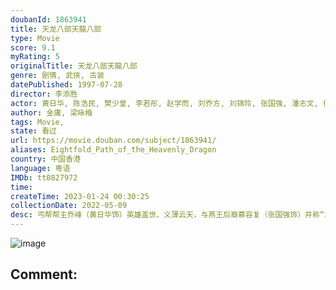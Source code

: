 ```yaml
---
doubanId: 1863941
title: 天龙八部天龍八部
type: Movie
score: 9.1
myRating: 5
originalTitle: 天龙八部天龍八部
genre: 剧情, 武侠, 古装
datePublished: 1997-07-28
director: 李添胜
actor: 黄日华, 陈浩民, 樊少皇, 李若彤, 赵学而, 刘乔方, 刘锦玲, 张国强, 潘志文, 何美钿, 招石文, 李国麟, 雪梨, 黄纪莹, 吕有慧, 冯晓文, 李桂英, 马清仪, 赵静仪, 陈安莹, 苏恩磁, 李成昌, 刘江, 王伟, 冯瑞珍, 陈燕行, 郭德信, 陈荣峻, 江汉, 温双燕, 李鸿杰, 骆应钧, 骏雄, 麦子云, 邵卓尧, 麦长青, 梁健平, 梁钦棋, 陈狄克, 罗君左, 余慕莲, 李龙基, 刘丹, 蔡国庆, 陈中坚, 凌汉, 区岳, 何图英, 黄新, 李耀景, 曹济, 梁少秋, 邱万城, 郑家生, 孙季卿, 吕剑光, 石云, 曾健明, 何璧坚, 龙志成, 李海生, 罗国维, 艾威, 鲍方, 薛纯基, 郭卓桦, 沈宝思, 黄文标, 金兴贤, 谈泉庆, 马海伦, 张鸿昌, 郑雷, 关菁, 李丽丽, 秦煌, 李子奇, 虞天伟, 罗兰, 华忠男, 郑柏麟, 张英才, 博君, 谭一清, 杨子韬, 古明华, 张汉斌, 李炜祺, 王伟, 马蹄露, 阙可维, 陆希扬, 陈楚翘, 雷颖怡, 伍慧珊, 黄凯诗, 黄仲匡, 黄成想, 魏惠文, 邝佐辉, 伍文生, 麦嘉伦, 邓汝超, 李煌生, 焦雄, 刘桂芳, 蒋克, 汤俊明, 姚杰龙, 萧玉燕, 罗立勤, 王维德, 叶清, 陈安琪, 邢金沙, 温裕红, 张济平, 黎泓和, 黄河, 胡耀峰
author: 金庸, 梁咏梅
tags: Movie, 
state: 看过
url: https://movie.douban.com/subject/1863941/
aliases: Eightfold_Path_of_the_Heavenly_Dragon
country: 中国香港
language: 粤语
IMDb: tt0827972
time: 
createTime: 2023-01-24 00:30:25
collectionDate: 2022-05-09
desc: 丐帮帮主乔峰（黄日华饰）英雄盖世、义薄云天，与燕王后裔慕容复（张国强饰）并称“北乔峰，南慕容”。时值江湖上突发多起命案，乔峰在帮助慕容复洗刷嫌疑的同时，却不想被丐帮的阴谋党揭发了自己的身世之谜，更因...
---
```


![image](p2346289959.jpg)

Comment: 
---

